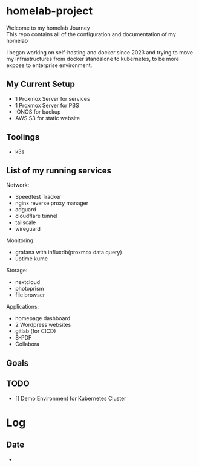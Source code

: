 # homelab-project
Welcome to my homelab Journey </br>
This repo contains all of the configuration and documentation of my homelab

I began working on self-hosting and docker since 2023 and trying to move my infrastructures from docker standalone to kubernetes, to be more expose to enterprise environment.
## My Current Setup
- 1 Proxmox Server for services
- 1 Proxmox Server for PBS
- IONOS for backup
- AWS S3 for static website
## Toolings
- k3s

## List of my running services
Network:
- Speedtest Tracker
- nginx reverse proxy manager
- adguard
- cloudflare tunnel
- tailscale
- wireguard

Monitoring:
- grafana with influxdb(proxmox data query)
- uptime kume

Storage:
- nextcloud
- photoprism
- file browser

Applications:
- homepage dashboard
- 2 Wordpress websites
- gitlab (for CICD)
- S-PDF
- Collabora

## Goals

## TODO
- [] Demo Environment for Kubernetes Cluster

# Log
## Date
- 